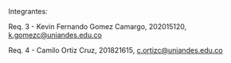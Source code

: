 Integrantes:

Req. 3 - Kevin Fernando Gomez Camargo, 202015120, k.gomezc@uniandes.edu.co 

Req. 4 - Camilo Ortiz Cruz, 201821615, c.ortizc@uniandes.edu.co

